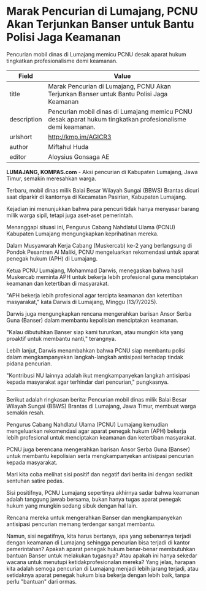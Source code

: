 # Marak Pencurian di Lumajang, PCNU Akan Terjunkan Banser untuk Bantu Polisi Jaga Keamanan

Pencurian mobil dinas di Lumajang memicu PCNU desak aparat hukum tingkatkan profesionalisme demi keamanan.

| Field       | Value                                                       |
|-------------|-------------------------------------------------------------|
| title       | Marak Pencurian di Lumajang, PCNU Akan Terjunkan Banser untuk Bantu Polisi Jaga Keamanan |
| description | Pencurian mobil dinas di Lumajang memicu PCNU desak aparat hukum tingkatkan profesionalisme demi keamanan. |
| urlshort    | http://kmp.im/AGICR3 |
| author      | Miftahul Huda |
| editor      | Aloysius Gonsaga AE |

**LUMAJANG, KOMPAS.com** - Aksi pencurian di Kabupaten Lumajang, Jawa Timur, semakin meresahkan warga.

Terbaru, mobil dinas milik Balai Besar Wilayah Sungai (BBWS) Brantas dicuri saat diparkir di kantornya di Kecamatan Pasirian, Kabupaten Lumajang.

Kejadian ini menunjukkan bahwa para pencuri tidak hanya menyasar barang milik warga sipil, tetapi juga aset-aset pemerintah.

Menanggapi situasi ini, Pengurus Cabang Nahdlatul Ulama (PCNU) Kabupaten Lumajang mengungkapkan keprihatinan mereka.

Dalam Musyawarah Kerja Cabang (Muskercab) ke-2 yang berlangsung di Pondok Pesantren Al Maliki, PCNU mengeluarkan rekomendasi untuk aparat penegak hukum (APH) di Lumajang.

Ketua PCNU Lumajang, Mohammad Darwis, menegaskan bahwa hasil Muskercab meminta APH untuk bekerja lebih profesional guna menciptakan keamanan dan ketertiban di masyarakat.

\"APH bekerja lebih profesional agar tercipta keamanan dan ketertiban masyarakat,\" kata Darwis di Lumajang, Minggu (13/7/2025).

Darwis juga mengungkapkan rencana mengerahkan barisan Ansor Serba Guna (Banser) dalam membantu kepolisian menciptakan keamanan.

\"Kalau dibutuhkan Banser siap kami turunkan, atau mungkin kita yang proaktif untuk membantu nanti,\" terangnya.

Lebih lanjut, Darwis menambahkan bahwa PCNU siap membantu polisi dalam mengkampanyekan langkah-langkah antisipasi terhadap tindak pidana pencurian.

\"Kontribusi NU lainnya adalah ikut mengkampanyekan langkah antisipasi kepada masyarakat agar terhindar dari pencurian,\" pungkasnya.

---
Berikut adalah ringkasan berita: Pencurian mobil dinas milik Balai Besar Wilayah Sungai (BBWS) Brantas di Lumajang, Jawa Timur, membuat warga semakin resah.

 Pengurus Cabang Nahdlatul Ulama (PCNU) Lumajang kemudian mengeluarkan rekomendasi agar aparat penegak hukum (APH) bekerja lebih profesional untuk menciptakan keamanan dan ketertiban masyarakat.

 PCNU juga berencana mengerahkan barisan Ansor Serba Guna (Banser) untuk membantu kepolisian serta mengkampanyekan antisipasi pencurian kepada masyarakat.



Mari kita coba melihat sisi positif dan negatif dari berita ini dengan sedikit sentuhan satire pedas.

 Sisi positifnya, PCNU Lumajang sepertinya akhirnya sadar bahwa keamanan adalah tanggung jawab bersama, bukan hanya tugas aparat penegak hukum yang mungkin sedang sibuk dengan hal lain.

 Rencana mereka untuk mengerahkan Banser dan mengkampanyekan antisipasi pencurian memang terdengar sangat membantu.

 Namun, sisi negatifnya, kita harus bertanya, apa yang sebenarnya terjadi dengan keamanan di Lumajang sehingga pencurian bisa terjadi di kantor pemerintahan? Apakah aparat penegak hukum benar-benar membutuhkan bantuan Banser untuk melakukan tugasnya? Atau apakah ini hanya sekedar wacana untuk menutupi ketidakprofesionalan mereka? Yang jelas, harapan kita adalah semoga pencurian di Lumajang menjadi lebih jarang terjadi, atau setidaknya aparat penegak hukum bisa bekerja dengan lebih baik, tanpa perlu "bantuan" dari ormas.
